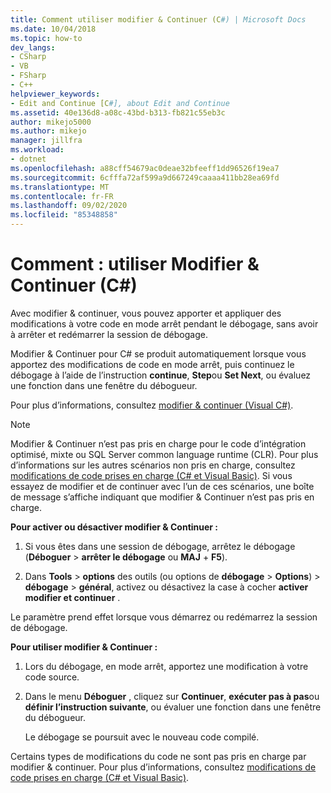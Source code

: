 ```yaml
---
title: Comment utiliser modifier & Continuer (C#) | Microsoft Docs
ms.date: 10/04/2018
ms.topic: how-to
dev_langs:
- CSharp
- VB
- FSharp
- C++
helpviewer_keywords:
- Edit and Continue [C#], about Edit and Continue
ms.assetid: 40e136d8-a08c-43bd-b313-fb821c55eb3c
author: mikejo5000
ms.author: mikejo
manager: jillfra
ms.workload:
- dotnet
ms.openlocfilehash: a88cff54679ac0deae32bfeeff1dd96526f19ea7
ms.sourcegitcommit: 6cfffa72af599a9d667249caaaa411bb28ea69fd
ms.translationtype: MT
ms.contentlocale: fr-FR
ms.lasthandoff: 09/02/2020
ms.locfileid: "85348858"
---
```

# <a name="how-to-use-edit-and-continue-c"></a>Comment : utiliser Modifier &amp; Continuer (C#)
Avec modifier & continuer, vous pouvez apporter et appliquer des modifications à votre code en mode arrêt pendant le débogage, sans avoir à arrêter et redémarrer la session de débogage.

Modifier & Continuer pour C# se produit automatiquement lorsque vous apportez des modifications de code en mode arrêt, puis continuez le débogage à l’aide de l’instruction **continue**, **Step**ou **Set Next**, ou évaluez une fonction dans une fenêtre du débogueur.

Pour plus d’informations, consultez [modifier & continuer (Visual C#)](../debugger/edit-and-continue-visual-csharp.md).

>[!NOTE]
>Modifier & Continuer n’est pas pris en charge pour le code d’intégration optimisé, mixte ou SQL Server common language runtime (CLR). Pour plus d’informations sur les autres scénarios non pris en charge, consultez [modifications de code prises en charge (C# et Visual Basic)](../debugger/supported-code-changes-csharp.md). Si vous essayez de modifier et de continuer avec l’un de ces scénarios, une boîte de message s’affiche indiquant que modifier & Continuer n’est pas pris en charge.

**Pour activer ou désactiver modifier & Continuer :**

1. Si vous êtes dans une session de débogage, arrêtez le débogage (**Déboguer**  >  **arrêter le débogage** ou **MAJ** + **F5**).

1. Dans **Tools**  >  **options** des outils (ou options de **débogage**  >  **Options**) > **débogage**  >  **général**, activez ou désactivez la case à cocher **activer modifier et continuer** .

Le paramètre prend effet lorsque vous démarrez ou redémarrez la session de débogage.

**Pour utiliser modifier & Continuer :**

1. Lors du débogage, en mode arrêt, apportez une modification à votre code source.

1. Dans le menu **Déboguer** , cliquez sur **Continuer**, **exécuter pas à pas**ou **définir l’instruction suivante**, ou évaluer une fonction dans une fenêtre du débogueur.

   Le débogage se poursuit avec le nouveau code compilé.

Certains types de modifications du code ne sont pas pris en charge par modifier & continuer. Pour plus d’informations, consultez [modifications de code prises en charge (C# et Visual Basic)](../debugger/supported-code-changes-csharp.md).
